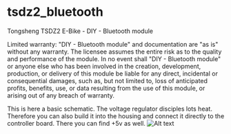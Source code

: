 # tsdz2_bluetooth
Tongsheng TSDZ2 E-Bike - DIY - Bluetooth module

Limited warranty: "DIY - Bluetooth module" and documentation are "as is" without any warranty. The licensee assumes the entire risk as to the quality and performance of the module. In no event shall "DIY - Bluetooth module" or anyone else who has been involved in the creation, development, production, or delivery of this module be liable for any direct, incidental or consequential damages, such as, but not limited to, loss of anticipated profits, benefits, use, or data resulting from the use of this module, or arising out of any breach of warranty.

This is here a basic schematic. The voltage regulator disciples lots heat. Therefore you can also build it into the housing and connect it directly to the controller board. There you can find +5v as well.
![Alt text](tsdz2_bluetooth.JPG?raw=true)

